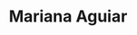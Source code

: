 ---
title: Mariana Aguiar
role: Logística
github: https://github.com/mbaguiar
linkedin: https://www.linkedin.com/in/mbaguiar
pic: marianaaguiar
index: 3

---